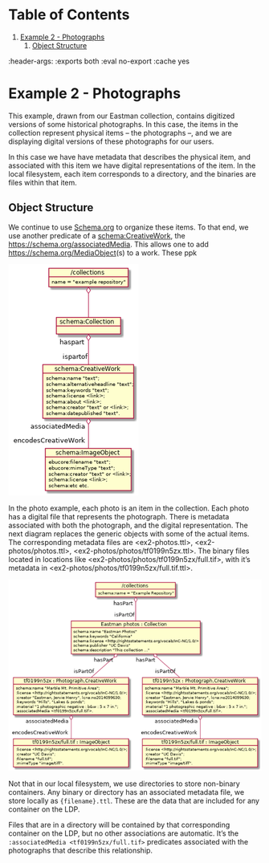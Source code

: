 
# Table of Contents

1.  [Example 2 - Photographs](#org91bc5ed)
    1.  [Object Structure](#org8fac22c)

:header-args:    :exports both :eval no-export :cache yes


<a id="org91bc5ed"></a>

# Example 2 - Photographs

This example, drawn from our Eastman collection, contains digitized versions of
some historical photographs.  In this case, the items in the collection
represent physical items &#x2013; the photographs &#x2013;, and we are displaying digital
versions of these photographs for our users.

In this case we have have metadata that describes the physical item, and
associated with this item we have digital representations of the item.  In the
local filesystem, each item corresponds to a directory, and the binaries are
files within that item.


<a id="org8fac22c"></a>

## Object Structure

We continue to use [Schema.org](https://schema.org/) to organize these items. To that end, we use
another predicate of a [schema:CreativeWork](https://schema.org/CreativeWork), the <https://schema.org/associatedMedia>. This
allows one to add <https://schema.org/MediaObject>(s) to a work.  These ppk

![img](./docs/generic_diagram.png)

In the photo example, each photo is an item in the collection. Each photo has a
digital file that represents the photograph. There is metadata associated with
both the photograph, and the digital representation. The next diagram replaces
the generic objects with some of the actual items. The
corresponding metadata files are <ex2-photos.ttl>,
<ex2-photos/photos.ttl>,
<ex2-photos/photos/tf0199n5zx.ttl>.  The binary files located in locations like
<ex2-photos/photos/tf0199n5zx/full.tif>, with it&rsquo;s metadata in
<ex2-photos/photos/tf0199n5zx/full.tif.ttl>.

![img](./docs/diagram.png)

Not that in our local filesystem, we use directories to store non-binary
containers.  Any binary or directory has an associated metadata file, we store
locally as `{filename}.ttl`.  These are the data that are included for any
container on the LDP.

Files that are in a directory will be contained by that corresponding container
on the LDP, but no other associations are automatic.  It&rsquo;s the `:associatedMedia
<tf0199n5zx/full.tif>` predicates associated with the photographs that describe
this relationship.
